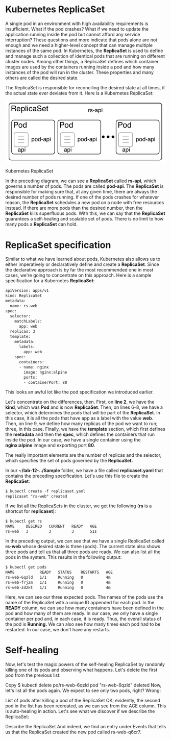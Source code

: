 # Kubernetes ReplicaSet

A single pod in an environment with high availability requirements is insufficient. What if the pod crashes? What if we need to update the application running inside the pod but cannot afford any service interruption? These questions and more indicate that pods alone are not enough and we need a higher-level concept that can manage multiple instances of the same pod. In Kubernetes, the **ReplicaSet** is used to define and manage such a collection of identical pods that are running on different cluster nodes. Among other things, a ReplicaSet defines which container images are used by the containers running inside a pod and how many instances of the pod will run in the cluster. These properties and many others are called the desired state. 

The ReplicaSet is responsible for reconciling the desired state at all times, if the actual state ever deviates from it. Here is a Kubernetes ReplicaSet:

![KR](./img/m12-k-kr_1.png)

Kubernetes ReplicaSet

In the preceding diagram, we can see a **ReplicaSet** called **rs-api**, which governs a number of pods. The pods are called **pod-api**. The **ReplicaSet** is responsible for making sure that, at any given time, there are always the desired number of pods running. If one of the pods crashes for whatever reason, the **ReplicaSet** schedules a new pod on a node with free resources instead. If there are more pods than the desired number, then the **ReplicaSet** kills superfluous pods. With this, we can say that the **ReplicaSet** guarantees a self-healing and scalable set of pods. There is no limit to how many pods a **ReplicaSet** can hold.

# ReplicaSet specification
Similar to what we have learned about pods, Kubernetes also allows us to either imperatively or declaratively define and create a **ReplicaSet**. Since the declarative approach is by far the most recommended one in most cases, we're going to concentrate on this approach. Here is a sample specification for a Kubernetes **ReplicaSet**:

```
apiVersion: apps/v1
kind: ReplicaSet
metadata:
  name: rs-web
spec:
  selector:
    matchLabels:
      app: web
  replicas: 3
  template: 
    metadata:
      labels:
        app: web
    spec:
      containers:
      - name: nginx
        image: nginx:alpine
        ports:
        - containerPort: 80
```


This looks an awful lot like the pod specification we introduced earlier. 

Let's concentrate on the differences, then. First, on **line 2**, we have the **kind**, which was **Pod** and is now **ReplicaSet**. Then, on lines 6–8, we have a selector, which determines the pods that will be part of the **ReplicaSet**. In this case, it is all the pods that have app as a label with the value **web**. Then, on line 9, we define how many replicas of the pod we want to run; three, in this case. Finally, we have the **template** section, which first defines the **metadata** and then the **spec**, which defines the containers that run inside the pod. In our case, we have a single container using the **nginx:alpine** image and exporting port **80**.

The really important elements are the number of replicas and the selector, which specifies the set of pods governed by the **ReplicaSet.**

In our **~/lab-12-../Sample** folder, we have a file called **replicaset.yaml** that contains the preceding specification. Let's use this file to create the **ReplicaSet**:

```
$ kubectl create -f replicaset.yaml
replicaset "rs-web" created
```

If we list all the ReplicaSets in the cluster, we get the following (**rs** is a shortcut for **replicaset**):

```
$ kubectl get rs
NAME     DESIRED   CURRENT   READY   AGE
rs-web   3         3         3       51s
```

In the preceding output, we can see that we have a single ReplicaSet called **rs-web** whose desired state is three (pods). The current state also shows three pods and tell us that all three pods are ready. We can also list all the pods in the system. This results in the following output:

```
$ kubectl get pods
NAME           READY   STATUS    RESTARTS   AGE
rs-web-6qzld   1/1     Running   0          4m
rs-web-frj2m   1/1     Running   0          4m
rs-web-zd2kt   1/1     Running   0          4m
```

Here, we can see our three expected pods. The names of the pods use the name of the ReplicaSet with a unique ID appended for each pod. In the **READY** column, we can see how many containers have been defined in the pod and how many of them are ready. In our case, we only have a single container per pod and, in each case, it is ready. Thus, the overall status of the pod is **Running.** We can also see how many times each pod had to be restarted. In our case, we don't have any restarts.

# Self-healing
Now, let's test the magic powers of the self-healing ReplicaSet by randomly killing one of its pods and observing what happens. Let's delete the first pod from the previous list:

Copy
$ kubectl delete po/rs-web-6qzld
pod "rs-web-6qzld" deleted
Now, let's list all the pods again. We expect to see only two pods, right? Wrong:


List of pods after killing a pod of the ReplicaSet
OK; evidently, the second pod in the list has been recreated, as we can see from the AGE column. This is auto-healing in action. Let's see what we discover if we describe the ReplicaSet:


Describe the ReplicaSet
And indeed, we find an entry under Events that tells us that the ReplicaSet created the new pod called rs-web-q6cr7.